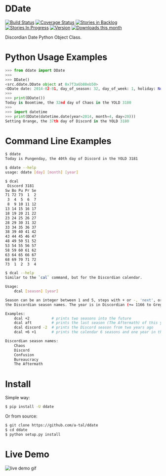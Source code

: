 DDate
=====

[![Build Status](https://travis-ci.org/a-tal/ddate.png?branch=master)](https://travis-ci.org/a-tal/ddate)
[![Coverage Status](https://coveralls.io/repos/a-tal/ddate/badge.png?branch=master)](https://coveralls.io/r/a-tal/ddate?branch=master)
[![Stories in Backlog](https://badge.waffle.io/a-tal/ddate.png?label=ready&title=Backlog)](https://waffle.io/a-tal/ddate)
[![Stories In Progress](https://badge.waffle.io/a-tal/ddate.png?label=ready&title=In+Progress)](https://waffle.io/a-tal/ddate)
[![Version](https://pypip.in/v/ddate/badge.png)](https://pypi.python.org/pypi/ddate/)
[![Downloads this month](https://pypip.in/d/ddate/badge.png)](https://pypi.python.org/pypi/ddate/)

Discordian Date Python Object Class.


Python Usage Examples
=====================

```python
>>> from ddate import DDate
>>>
>>> DDate()
<src.ddate.DDate object at 0x7f3a6b88eb50>
<DDate date: 2014-02-01, day_of_season: 32, day_of_week: 1, holiday: None, season: 0, year: 3180>
>>>
>>> print(DDate())
Today is Boomtime, the 32nd day of Chaos in the YOLD 3180
>>>
>>> import datetime
>>> print(DDate(datetime.date(year=2014, month=4, day=20)))
Setting Orange, the 37th day of Discord in the YOLD 3180
```

Command Line Examples
=====================

```bash
$ ddate
Today is Pungenday, the 40th day of Discord in the YOLD 3181

$ ddate --help
usage: ddate [day] [month] [year]

$ dcal
 Discord 3181 
Sw Bo Pu Pr Se
71 72 73  1  2
 3  4  5  6  7
 8  9 10 11 12
13 14 15 16 17
18 19 20 21 22
23 24 25 26 27
28 29 30 31 32
33 34 35 36 37
38 39 40 41 42
43 44 45 46 47
48 49 50 51 52
53 54 55 56 57
58 59 60 61 62
63 64 65 66 67
68 69 70 71 72
73  1  2  3  4

$ dcal --help
Similar to the `cal` command, but for the Discordian calendar.

Usage:
    dcal [season] [year]

Season can be an integer between 1 and 5, steps with + or -, 'next', or any of
the Discordian season names. The year is in Discordian (+= 1166 to Gregorian).

Examples:
    dcal +2          # prints two seasons into the future
    dcal aft         # prints the last season (The Aftermath) of this year
    dcal discord -2  # prints the Discord season from two years ago
    dcal +6 +1       # prints the calendar 6 seasons and one year in the future

Discordian season names:
    Chaos
    Discord
    Confusion
    Bureaucracy
    The Aftermath
```

Install
=======

Simple way:
```bash
$ pip install -U ddate
```

Or from source:
```bash
$ git clone https://github.com/a-tal/ddate
$ cd ddate
$ python setup.py install
```

Live Demo
=========

![live demo gif](https://github.com/a-tal/ddate/raw/gh-pages/images/ddemo.gif)
